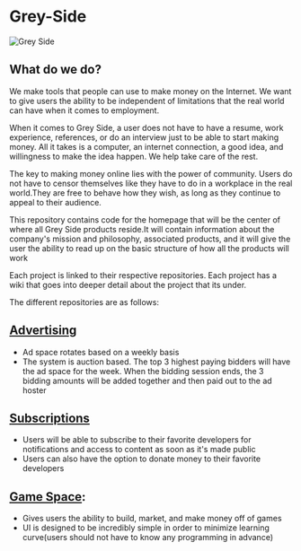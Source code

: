 # Grey-Side
![Grey Side](https://github.com/s24569/Grey-Side/blob/master/logo.png)

## What do we do?
We make tools that people can use to make money on the Internet. We want to give users the ability to be independent of limitations that the real world can have when it comes to employment.

When it comes to Grey Side, a user does not have to have a resume, work experience, references, or do an interview just to be able to start making money. All it takes is a computer, an internet connection, a good idea, and willingness to make the idea happen. We help take care of the rest.

The key to making money online lies with the power of community. Users do not have to censor themselves like they have to do in a workplace in the real world.They are free to behave how they wish, as long as they continue to appeal to their audience.

This repository contains code for the homepage that will be the center of where all Grey Side products reside.It will contain information about the company's mission and philosophy, associated products, and it will give the user the ability to read up on the basic structure of how all the products will work

Each project is linked to their respective repositories. Each project has a wiki that goes into deeper detail about the project that its under.

The different repositories are as follows:

## [Advertising](https://github.com/s24569/Advertising)
* Ad space rotates based on a weekly basis
* The system is auction based. The top 3 highest paying bidders will have the ad space for the week. When the bidding session ends, the 3 bidding amounts will be added together and then paid out to the ad hoster

## [Subscriptions](https://github.com/s24569/Subscriptions)
* Users will be able to subscribe to their favorite developers for notifications and access to content as soon as it's made public
* Users can also have the option to donate money to their favorite developers

## [Game Space](https://github.com/s24569/The-Game-Space):
* Gives users the ability to build, market, and make money off of games
* UI is designed to be incredibly simple in order to minimize learning curve(users should not have to know any programming in advance)
